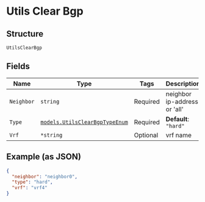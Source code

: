 
# Utils Clear Bgp

## Structure

`UtilsClearBgp`

## Fields

| Name | Type | Tags | Description |
|  --- | --- | --- | --- |
| `Neighbor` | `string` | Required | neighbor ip-address or 'all' |
| `Type` | [`models.UtilsClearBgpTypeEnum`](../../doc/models/utils-clear-bgp-type-enum.md) | Required | **Default**: `"hard"` |
| `Vrf` | `*string` | Optional | vrf name |

## Example (as JSON)

```json
{
  "neighbor": "neighbor0",
  "type": "hard",
  "vrf": "vrf4"
}
```

